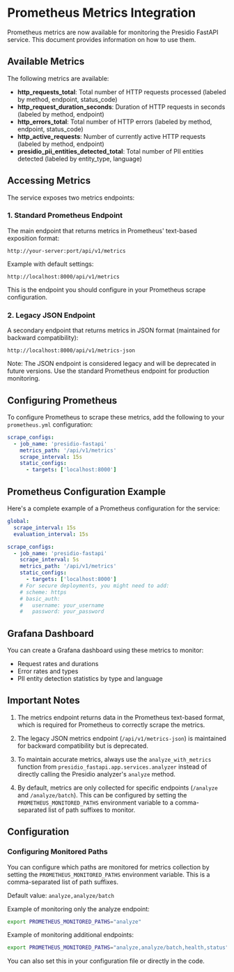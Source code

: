 # Prometheus Metrics Integration

Prometheus metrics are now available for monitoring the Presidio FastAPI service. This document provides information on how to use them.

## Available Metrics

The following metrics are available:

- **http_requests_total**: Total number of HTTP requests processed (labeled by method, endpoint, status_code)
- **http_request_duration_seconds**: Duration of HTTP requests in seconds (labeled by method, endpoint)
- **http_errors_total**: Total number of HTTP errors (labeled by method, endpoint, status_code)
- **http_active_requests**: Number of currently active HTTP requests (labeled by method, endpoint)
- **presidio_pii_entities_detected_total**: Total number of PII entities detected (labeled by entity_type, language)

## Accessing Metrics

The service exposes two metrics endpoints:

### 1. Standard Prometheus Endpoint

The main endpoint that returns metrics in Prometheus' text-based exposition format:
```
http://your-server:port/api/v1/metrics
```

Example with default settings:
```
http://localhost:8000/api/v1/metrics
```

This is the endpoint you should configure in your Prometheus scrape configuration.

### 2. Legacy JSON Endpoint

A secondary endpoint that returns metrics in JSON format (maintained for backward compatibility):
```
http://localhost:8000/api/v1/metrics-json
```

Note: The JSON endpoint is considered legacy and will be deprecated in future versions. Use the standard Prometheus endpoint for production monitoring.

## Configuring Prometheus

To configure Prometheus to scrape these metrics, add the following to your `prometheus.yml` configuration:

```yaml
scrape_configs:
  - job_name: 'presidio-fastapi'
    metrics_path: '/api/v1/metrics'
    scrape_interval: 15s
    static_configs:
      - targets: ['localhost:8000']
```

## Prometheus Configuration Example

Here's a complete example of a Prometheus configuration for the service:

```yaml
global:
  scrape_interval: 15s
  evaluation_interval: 15s

scrape_configs:
  - job_name: 'presidio-fastapi'
    scrape_interval: 5s
    metrics_path: '/api/v1/metrics'
    static_configs:
      - targets: ['localhost:8000']
    # For secure deployments, you might need to add:
    # scheme: https
    # basic_auth:
    #   username: your_username
    #   password: your_password
```

## Grafana Dashboard

You can create a Grafana dashboard using these metrics to monitor:
- Request rates and durations
- Error rates and types
- PII entity detection statistics by type and language

## Important Notes

1. The metrics endpoint returns data in the Prometheus text-based format, which is required for Prometheus to correctly scrape the metrics.

2. The legacy JSON metrics endpoint (`/api/v1/metrics-json`) is maintained for backward compatibility but is deprecated.

3. To maintain accurate metrics, always use the `analyze_with_metrics` function from `presidio_fastapi.app.services.analyzer` instead of directly calling the Presidio analyzer's `analyze` method.

4. By default, metrics are only collected for specific endpoints (`/analyze` and `/analyze/batch`). This can be configured by setting the `PROMETHEUS_MONITORED_PATHS` environment variable to a comma-separated list of path suffixes to monitor.

## Configuration

### Configuring Monitored Paths

You can configure which paths are monitored for metrics collection by setting the `PROMETHEUS_MONITORED_PATHS` environment variable. This is a comma-separated list of path suffixes.

Default value: `analyze,analyze/batch`

Example of monitoring only the analyze endpoint:

```bash
export PROMETHEUS_MONITORED_PATHS="analyze"
```

Example of monitoring additional endpoints:

```bash
export PROMETHEUS_MONITORED_PATHS="analyze,analyze/batch,health,status"
```

You can also set this in your configuration file or directly in the code.
